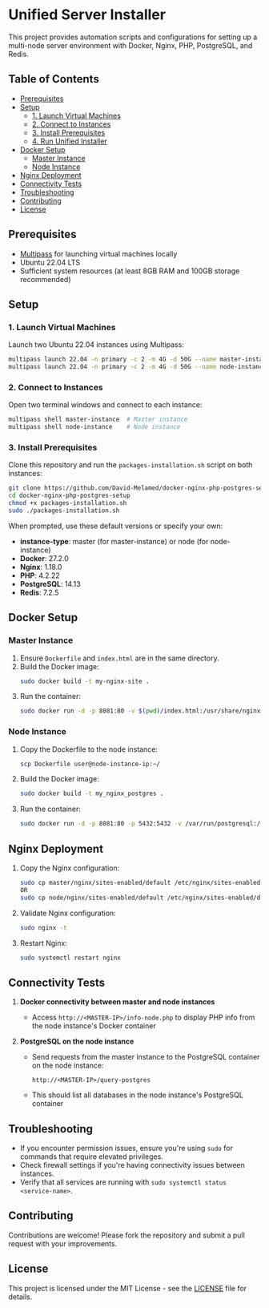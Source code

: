# Unified Server Installer

This project provides automation scripts and configurations for setting up a multi-node server environment with Docker, Nginx, PHP, PostgreSQL, and Redis.

## Table of Contents
- [Prerequisites](#prerequisites)
- [Setup](#setup)
  - [1. Launch Virtual Machines](#1-launch-virtual-machines)
  - [2. Connect to Instances](#2-connect-to-instances)
  - [3. Install Prerequisites](#3-install-prerequisites)
  - [4. Run Unified Installer](#4-run-unified-installer)
- [Docker Setup](#docker-setup)
  - [Master Instance](#master-instance)
  - [Node Instance](#node-instance)
- [Nginx Deployment](#nginx-deployment)
- [Connectivity Tests](#connectivity-tests)
- [Troubleshooting](#troubleshooting)
- [Contributing](#contributing)
- [License](#license)

## Prerequisites

- [Multipass](https://multipass.run/) for launching virtual machines locally
- Ubuntu 22.04 LTS
- Sufficient system resources (at least 8GB RAM and 100GB storage recommended)

## Setup

### 1. Launch Virtual Machines

Launch two Ubuntu 22.04 instances using Multipass:

```bash
multipass launch 22.04 -n primary -c 2 -m 4G -d 50G --name master-instance
multipass launch 22.04 -n primary -c 2 -m 4G -d 50G --name node-instance
```

### 2. Connect to Instances

Open two terminal windows and connect to each instance:

```bash
multipass shell master-instance  # Master instance
multipass shell node-instance    # Node instance
```

### 3. Install Prerequisites

Clone this repository and run the `packages-installation.sh` script on both instances:

```bash
git clone https://github.com/David-Melamed/docker-nginx-php-postgres-setup.git
cd docker-nginx-php-postgres-setup
chmod +x packages-installation.sh
sudo ./packages-installation.sh
```

When prompted, use these default versions or specify your own:

- **instance-type**: master (for master-instance) or node (for node-instance)
- **Docker**: 27.2.0
- **Nginx**: 1.18.0
- **PHP**: 4.2.22
- **PostgreSQL**: 14.13
- **Redis**: 7.2.5

## Docker Setup

### Master Instance

1. Ensure `Dockerfile` and `index.html` are in the same directory.
2. Build the Docker image:
   ```bash
   sudo docker build -t my-nginx-site .
   ```
3. Run the container:
   ```bash
   sudo docker run -d -p 8081:80 -v $(pwd)/index.html:/usr/share/nginx/html/index.html my-nginx-site
   ```

### Node Instance

1. Copy the Dockerfile to the node instance:
   ```bash
   scp Dockerfile user@node-instance-ip:~/
   ```
2. Build the Docker image:
   ```bash
   sudo docker build -t my_nginx_postgres .
   ```
3. Run the container:
   ```bash
   sudo docker run -d -p 8081:80 -p 5432:5432 -v /var/run/postgresql:/tmp --user root --name postgres my_nginx_postgres
   ```

## Nginx Deployment

1. Copy the Nginx configuration:
   ```bash
   sudo cp master/nginx/sites-enabled/default /etc/nginx/sites-enabled/default
   OR
   sudo cp node/nginx/sites-enabled/default /etc/nginx/sites-enabled/default
   ```
2. Validate Nginx configuration:
   ```bash
   sudo nginx -t
   ```
3. Restart Nginx:
   ```bash
   sudo systemctl restart nginx
   ```

## Connectivity Tests

1. **Docker connectivity between master and node instances**
   - Access `http://<MASTER-IP>/info-node.php` to display PHP info from the node instance's Docker container

2. **PostgreSQL on the node instance**
   - Send requests from the master instance to the PostgreSQL container on the node instance:
     ```
     http://<MASTER-IP>/query-postgres
     ```
   - This should list all databases in the node instance's PostgreSQL container

## Troubleshooting

- If you encounter permission issues, ensure you're using `sudo` for commands that require elevated privileges.
- Check firewall settings if you're having connectivity issues between instances.
- Verify that all services are running with `sudo systemctl status <service-name>`.

## Contributing

Contributions are welcome! Please fork the repository and submit a pull request with your improvements.

## License

This project is licensed under the MIT License - see the [LICENSE](LICENSE) file for details.
